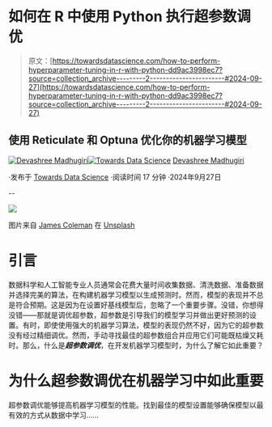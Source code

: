 # 如何在 R 中使用 Python 执行超参数调优

> 原文：[https://towardsdatascience.com/how-to-perform-hyperparameter-tuning-in-r-with-python-dd9ac3998ec7?source=collection_archive---------2-----------------------#2024-09-27](https://towardsdatascience.com/how-to-perform-hyperparameter-tuning-in-r-with-python-dd9ac3998ec7?source=collection_archive---------2-----------------------#2024-09-27)

## 使用 Reticulate 和 Optuna 优化你的机器学习模型

[](https://devashree-madhugiri.medium.com/?source=post_page---byline--dd9ac3998ec7--------------------------------)[![Devashree Madhugiri](../Images/f466ddeb3a704985a89ca487cc3cfaca.png)](https://devashree-madhugiri.medium.com/?source=post_page---byline--dd9ac3998ec7--------------------------------)[](https://towardsdatascience.com/?source=post_page---byline--dd9ac3998ec7--------------------------------)[![Towards Data Science](../Images/a6ff2676ffcc0c7aad8aaf1d79379785.png)](https://towardsdatascience.com/?source=post_page---byline--dd9ac3998ec7--------------------------------) [Devashree Madhugiri](https://devashree-madhugiri.medium.com/?source=post_page---byline--dd9ac3998ec7--------------------------------)

·发布于 [Towards Data Science](https://towardsdatascience.com/?source=post_page---byline--dd9ac3998ec7--------------------------------) ·阅读时间 17 分钟 ·2024年9月27日

--

![](../Images/2962411eb2e4f07e1b6a844ed28d307c.png)

图片来自 [James Coleman](https://unsplash.com/@jhc?utm_source=medium&utm_medium=referral) 在 [Unsplash](https://unsplash.com/?utm_source=medium&utm_medium=referral)

# 引言

数据科学和人工智能专业人员通常会花费大量时间收集数据、清洗数据、准备数据并选择完美的算法，在构建机器学习模型以生成预测时。然而，模型的表现并不总是符合预期。这是因为在设置好基线模型后，忽略了一个重要步骤。没错，你想得没错——那就是调优超参数，超参数是引导我们的模型学习并做出更好预测的设置。有时，即使使用强大的机器学习算法，模型的表现仍然不好，因为它的超参数没有经过精细调优。然而，手动寻找最佳的超参数组合并应用它们可能既枯燥又耗时。那么，什么是***超参数调优***，在开发机器学习模型时，为什么了解它如此重要？

# 为什么超参数调优在机器学习中如此重要

超参数调优能够提高机器学习模型的性能。找到最佳的模型设置能够确保模型以最有效的方式从数据中学习……
